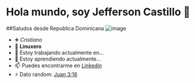 # Hola mundo, soy Jefferson Castillo 👋
##Saludos desde Republica Dominicana 
![image](https://user-images.githubusercontent.com/105234803/210182227-bb2e9485-b9b6-4f8f-aa23-61b73055f1fc.png)



- ➕ *Cristiano*
- 🐧 **Linuxero**
- 🔭 Estoy trabajando actualmente en...
- 🌱 Estoy aprendiendo actualmente...
- 📫 Puedes encontrarme en [Linkedin](https://www.linkedin.com/in/jefferson-castillo-lorenzo/)
- ⚡ Dato random: [Juan 3:16](https://www.biblegateway.com/passage/?search=Juan+3%3A16&version=NTV)

<!--
➕ Cristiano
🐧 Linuxero

- 🔭 I’m currently working on ...
- 🌱 I’m currently learning ...
- 👯 I’m looking to collaborate on ...
- 🤔 I’m looking for help with ...
- 💬 Ask me about ...
- 📫 How to reach me: ...
- 😄 Pronouns: ...
- ⚡ Fun fact: ...
-->
